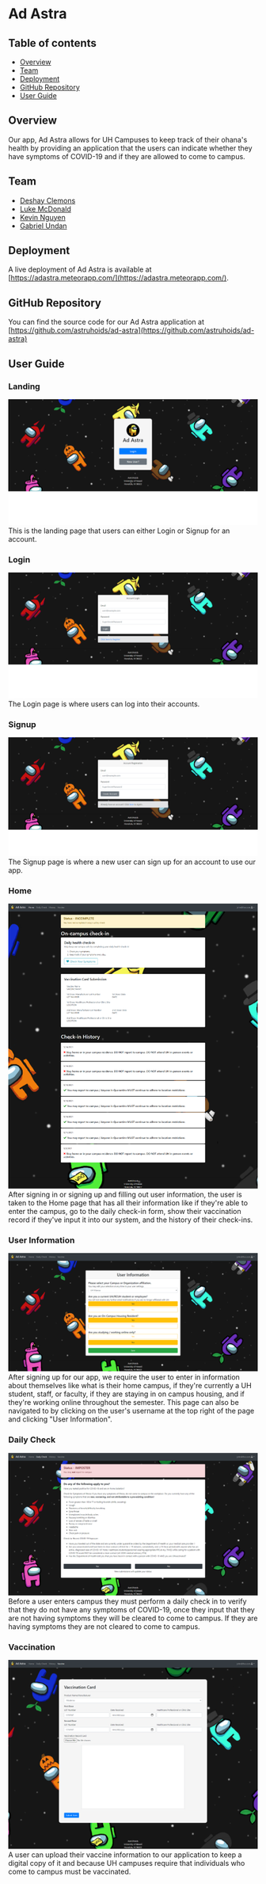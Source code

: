 # Ad Astra

## Table of contents

  - [Overview](#overview)
  - [Team](#team)
  - [Deployment](#deployment)
  - [GitHub Repository](#github-repository)
  - [User Guide](#user-guide)

## Overview

Our app, Ad Astra allows for UH Campuses to keep track of their ohana's health by providing an application that the users can indicate whether they have symptoms of COVID-19 and if they are allowed to come to campus.

## Team
  - [Deshay Clemons](https://github.com/deshay-clemons)
  - [Luke McDonald](https://github.com/lukemcd9)
  - [Kevin Nguyen](https://github.com/kvndngyn)
  - [Gabriel Undan](https://github.com/gabrielundan)

## Deployment

A live deployment of Ad Astra is available at [https://adastra.meteorapp.com/](https://adastra.meteorapp.com/).

## GitHub Repository
You can find the source code for our Ad Astra application at [https://github.com/astruhoids/ad-astra](https://github.com/astruhoids/ad-astra)

## User Guide

### Landing
![Landing Page](resources/images/Landing.png)
This is the landing page that users can either Login or Signup for an account.

### Login
![Login page](resources/images/Login.png)
The Login page is where users can log into their accounts.

### Signup
![Signup](resources/images/Signup.png)
The Signup page is where a new user can sign up for an account to use our app.

### Home
![Home](resources/images/Home.png)
After signing in or signing up and filling out user information, the user is taken to the Home page that has all their information like if they're able to enter the campus, go to the daily check-in form, show their vaccination record if they've input it into our system, and the history of their check-ins.

### User Information
![User Information](resources/images/User%20Information.png)
After signing up for our app, we require the user to enter in information about themselves like what is their home campus, if they're currently a UH student, staff, or faculty, if they are staying in on campus housing, and if they're working online throughout the semester. This page can also be navigated to by clicking on the user's username at the top right of the page and clicking "User Information".

### Daily Check
![Daily Check](resources/images/Daily%20Check.png)
Before a user enters campus they must perform a daily check in to verify that they do not have any symptoms of COVID-19, once they input that they are not having symptoms they will be cleared to come to campus. If they are having symptoms they are not cleared to come to campus.

### Vaccination
![Vaccination](resources/images/Vaccination.png)
A user can upload their vaccine information to our application to keep a digital copy of it and because UH campuses require that individuals who come to campus must be vaccinated.
